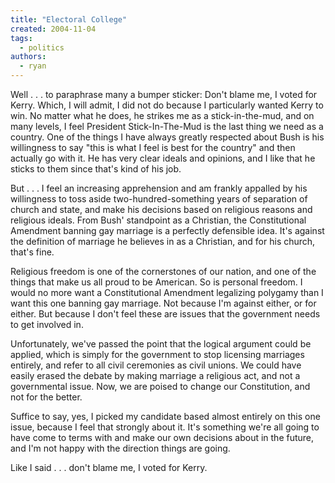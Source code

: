 ```yaml
---
title: "Electoral College"
created: 2004-11-04
tags:
  - politics
authors:
  - ryan
---
```


Well . . . to paraphrase many a bumper sticker: Don't blame me, I voted for Kerry. Which, I will admit, I did not do because I particularly wanted Kerry to win. No matter what he does, he strikes me as a stick-in-the-mud, and on many levels, I feel President Stick-In-The-Mud is the last thing we need as a country. One of the things I have always greatly respected about Bush is his willingness to say "this is what I feel is best for the country" and then actually go with it. He has very clear ideals and opinions, and I like that he sticks to them since that's kind of his job.

But . . . I feel an increasing apprehension and am frankly appalled by his willingness to toss aside two-hundred-something years of separation of church and state, and make his decisions based on religious reasons and religious ideals. From Bush' standpoint as a Christian, the Constitutional Amendment banning gay marriage is a perfectly defensible idea. It's against the definition of marriage he believes in as a Christian, and for his church, that's fine.

Religious freedom is one of the cornerstones of our nation, and one of the things that make us all proud to be American. So is personal freedom. I would no more want a Constitutional Amendment legalizing polygamy than I want this one banning gay marriage. Not because I'm against either, or for either. But because I don't feel these are issues that the government needs to get involved in.

Unfortunately, we've passed the point that the logical argument could be applied, which is simply for the government to stop licensing marriages entirely, and refer to all civil ceremonies as civil unions. We could have easily erased the debate by making marriage a religious act, and not a governmental issue. Now, we are poised to change our Constitution, and not for the better.

Suffice to say, yes, I picked my candidate based almost entirely on this one issue, because I feel that strongly about it. It's something we're all going to have come to terms with and make our own decisions about in the future, and I'm not happy with the direction things are going.

Like I said . . . don't blame me, I voted for Kerry.
